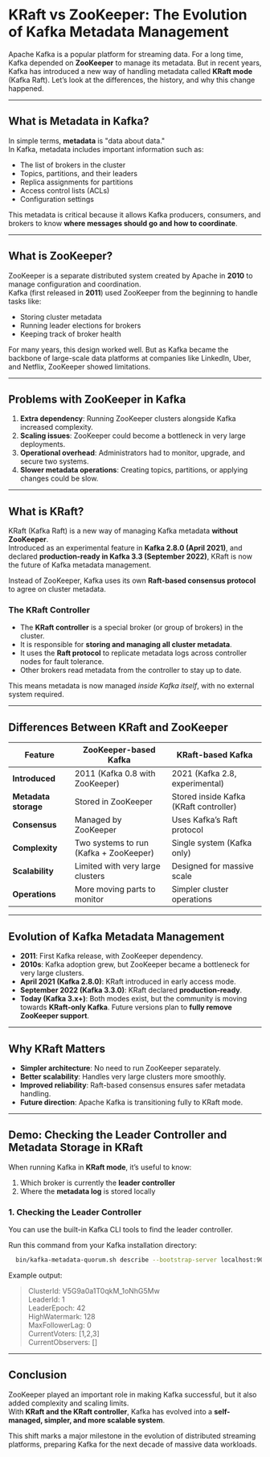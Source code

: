# KRaft vs ZooKeeper: The Evolution of Kafka Metadata Management

Apache Kafka is a popular platform for streaming data. For a long time, Kafka depended on **ZooKeeper** to manage its metadata. But in recent years, Kafka has introduced a new way of handling metadata called **KRaft mode** (Kafka Raft). Let’s look at the differences, the history, and why this change happened.

---

## What is Metadata in Kafka?

In simple terms, **metadata** is "data about data."  
In Kafka, metadata includes important information such as:

- The list of brokers in the cluster
- Topics, partitions, and their leaders
- Replica assignments for partitions
- Access control lists (ACLs)
- Configuration settings

This metadata is critical because it allows Kafka producers, consumers, and brokers to know **where messages should go and how to coordinate**.

---

## What is ZooKeeper?

ZooKeeper is a separate distributed system created by Apache in **2010** to manage configuration and coordination.  
Kafka (first released in **2011**) used ZooKeeper from the beginning to handle tasks like:

- Storing cluster metadata
- Running leader elections for brokers
- Keeping track of broker health

For many years, this design worked well. But as Kafka became the backbone of large-scale data platforms at companies like LinkedIn, Uber, and Netflix, ZooKeeper showed limitations.

---

## Problems with ZooKeeper in Kafka

1. **Extra dependency**: Running ZooKeeper clusters alongside Kafka increased complexity.
2. **Scaling issues**: ZooKeeper could become a bottleneck in very large deployments.
3. **Operational overhead**: Administrators had to monitor, upgrade, and secure two systems.
4. **Slower metadata operations**: Creating topics, partitions, or applying changes could be slow.

---

## What is KRaft?

KRaft (Kafka Raft) is a new way of managing Kafka metadata **without ZooKeeper**.  
Introduced as an experimental feature in **Kafka 2.8.0 (April 2021)**, and declared **production-ready in Kafka 3.3 (September 2022)**, KRaft is now the future of Kafka metadata management.

Instead of ZooKeeper, Kafka uses its own **Raft-based consensus protocol** to agree on cluster metadata.

### The KRaft Controller

- The **KRaft controller** is a special broker (or group of brokers) in the cluster.
- It is responsible for **storing and managing all cluster metadata**.
- It uses the **Raft protocol** to replicate metadata logs across controller nodes for fault tolerance.
- Other brokers read metadata from the controller to stay up to date.

This means metadata is now managed *inside Kafka itself*, with no external system required.

---

## Differences Between KRaft and ZooKeeper

| Feature              | ZooKeeper-based Kafka         | KRaft-based Kafka                      |
|----------------------|-------------------------------|----------------------------------------|
| **Introduced**       | 2011 (Kafka 0.8 with ZooKeeper) | 2021 (Kafka 2.8, experimental)         |
| **Metadata storage** | Stored in ZooKeeper           | Stored inside Kafka (KRaft controller) |
| **Consensus**        | Managed by ZooKeeper          | Uses Kafka’s Raft protocol             |
| **Complexity**       | Two systems to run (Kafka + ZooKeeper) | Single system (Kafka only)            |
| **Scalability**      | Limited with very large clusters | Designed for massive scale            |
| **Operations**       | More moving parts to monitor  | Simpler cluster operations             |

---

## Evolution of Kafka Metadata Management

- **2011**: First Kafka release, with ZooKeeper dependency.
- **2010s**: Kafka adoption grew, but ZooKeeper became a bottleneck for very large clusters.
- **April 2021 (Kafka 2.8.0)**: KRaft introduced in early access mode.
- **September 2022 (Kafka 3.3.0)**: KRaft declared **production-ready**.
- **Today (Kafka 3.x+)**: Both modes exist, but the community is moving towards **KRaft-only Kafka**. Future versions plan to **fully remove ZooKeeper support**.

---

## Why KRaft Matters

- **Simpler architecture**: No need to run ZooKeeper separately.
- **Better scalability**: Handles very large clusters more smoothly.
- **Improved reliability**: Raft-based consensus ensures safer metadata handling.
- **Future direction**: Apache Kafka is transitioning fully to KRaft mode.

---

## Demo: Checking the Leader Controller and Metadata Storage in KRaft

When running Kafka in **KRaft mode**, it’s useful to know:

1. Which broker is currently the **leader controller**
2. Where the **metadata log** is stored locally

### 1. Checking the Leader Controller

You can use the built-in Kafka CLI tools to find the leader controller.

Run this command from your Kafka installation directory:

```bash
  bin/kafka-metadata-quorum.sh describe --bootstrap-server localhost:9092 --status
```
Example output:

> ClusterId:              V5G9a0a1T0qkM_1oNhG5Mw  
> LeaderId:               1  
> LeaderEpoch:            42  
> HighWatermark:          128  
> MaxFollowerLag:         0  
> CurrentVoters:          [1,2,3]  
> CurrentObservers:       []  

---
## Conclusion

ZooKeeper played an important role in making Kafka successful, but it also added complexity and scaling limits.  
With **KRaft and the KRaft controller**, Kafka has evolved into a **self-managed, simpler, and more scalable system**.

This shift marks a major milestone in the evolution of distributed streaming platforms, preparing Kafka for the next decade of massive data workloads.

